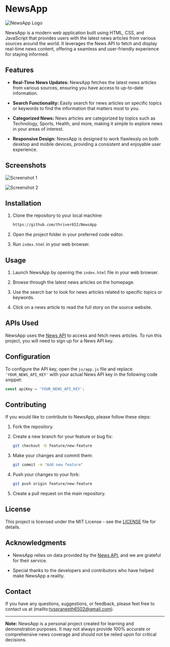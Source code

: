 # NewsApp

![NewsApp Logo](images/newsapp-logo.png)

NewsApp is a modern web application built using HTML, CSS, and JavaScript that provides users with the latest news articles from various sources around the world. It leverages the News API to fetch and display real-time news content, offering a seamless and user-friendly experience for staying informed.

## Features

- **Real-Time News Updates:** NewsApp fetches the latest news articles from various sources, ensuring you have access to up-to-date information.

- **Search Functionality:** Easily search for news articles on specific topics or keywords to find the information that matters most to you.

- **Categorized News:** News articles are categorized by topics such as Technology, Sports, Health, and more, making it simple to explore news in your areas of interest.

- **Responsive Design:** NewsApp is designed to work flawlessly on both desktop and mobile devices, providing a consistent and enjoyable user experience.

## Screenshots

![Screenshot 1](images/screenshot1.png)

![Screenshot 2](images/screenshot2.png)

## Installation

1. Clone the repository to your local machine:

   ```bash
   https://github.com/thriver652/NewsApp
   ```

2. Open the project folder in your preferred code editor.

3. Run `index.html` in your web browser.

## Usage

1. Launch NewsApp by opening the `index.html` file in your web browser.

2. Browse through the latest news articles on the homepage.

3. Use the search bar to look for news articles related to specific topics or keywords.

4. Click on a news article to read the full story on the source website.

## APIs Used

NewsApp uses the [News API](https://newsapi.org/) to access and fetch news articles. To run this project, you will need to sign up for a News API key.

## Configuration

To configure the API key, open the `js/app.js` file and replace `'YOUR_NEWS_API_KEY'` with your actual News API key in the following code snippet:

```javascript
const apiKey = 'YOUR_NEWS_API_KEY';
```

## Contributing

If you would like to contribute to NewsApp, please follow these steps:

1. Fork the repository.

2. Create a new branch for your feature or bug fix:

   ```bash
   git checkout -b feature/new-feature
   ```

3. Make your changes and commit them:

   ```bash
   git commit -m "Add new feature"
   ```

4. Push your changes to your fork:

   ```bash
   git push origin feature/new-feature
   ```

5. Create a pull request on the main repository.

## License

This project is licensed under the MIT License - see the [LICENSE](LICENSE) file for details.

## Acknowledgments

- NewsApp relies on data provided by the [News API](https://newsapi.org/), and we are grateful for their service.

- Special thanks to the developers and contributors who have helped make NewsApp a reality.

## Contact

If you have any questions, suggestions, or feedback, please feel free to contact us at (mailto:tvspraneeth6502@gmail.com).

---

**Note:** NewsApp is a personal project created for learning and demonstration purposes. It may not always provide 100% accurate or comprehensive news coverage and should not be relied upon for critical decisions.
